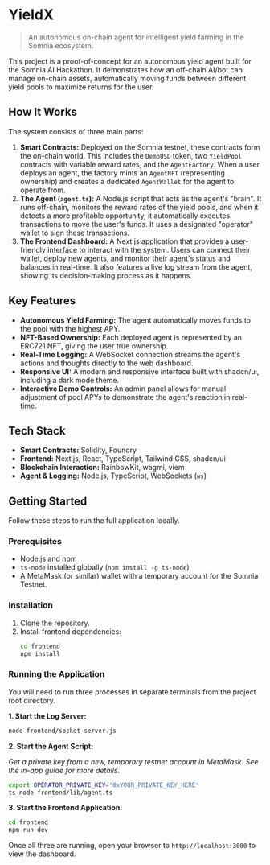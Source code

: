# YieldX

> An autonomous on-chain agent for intelligent yield farming in the Somnia ecosystem.

This project is a proof-of-concept for an autonomous yield agent built for the Somnia AI Hackathon. It demonstrates how an off-chain AI/bot can manage on-chain assets, automatically moving funds between different yield pools to maximize returns for the user.

## How It Works

The system consists of three main parts:

1.  **Smart Contracts:** Deployed on the Somnia testnet, these contracts form the on-chain world. This includes the `DemoUSD` token, two `YieldPool` contracts with variable reward rates, and the `AgentFactory`. When a user deploys an agent, the factory mints an `AgentNFT` (representing ownership) and creates a dedicated `AgentWallet` for the agent to operate from.
2.  **The Agent (`agent.ts`):** A Node.js script that acts as the agent's "brain". It runs off-chain, monitors the reward rates of the yield pools, and when it detects a more profitable opportunity, it automatically executes transactions to move the user's funds. It uses a designated "operator" wallet to sign these transactions.
3.  **The Frontend Dashboard:** A Next.js application that provides a user-friendly interface to interact with the system. Users can connect their wallet, deploy new agents, and monitor their agent's status and balances in real-time. It also features a live log stream from the agent, showing its decision-making process as it happens.

## Key Features

-   **Autonomous Yield Farming:** The agent automatically moves funds to the pool with the highest APY.
-   **NFT-Based Ownership:** Each deployed agent is represented by an ERC721 NFT, giving the user true ownership.
-   **Real-Time Logging:** A WebSocket connection streams the agent's actions and thoughts directly to the web dashboard.
-   **Responsive UI:** A modern and responsive interface built with shadcn/ui, including a dark mode theme.
-   **Interactive Demo Controls:** An admin panel allows for manual adjustment of pool APYs to demonstrate the agent's reaction in real-time.

## Tech Stack

-   **Smart Contracts:** Solidity, Foundry
-   **Frontend:** Next.js, React, TypeScript, Tailwind CSS, shadcn/ui
-   **Blockchain Interaction:** RainbowKit, wagmi, viem
-   **Agent & Logging:** Node.js, TypeScript, WebSockets (`ws`)

## Getting Started

Follow these steps to run the full application locally.

### Prerequisites

-   Node.js and npm
-   `ts-node` installed globally (`npm install -g ts-node`)
-   A MetaMask (or similar) wallet with a temporary account for the Somnia Testnet.

### Installation

1.  Clone the repository.
2.  Install frontend dependencies:
    ```bash
    cd frontend
    npm install
    ```

### Running the Application

You will need to run three processes in separate terminals from the project root directory.

**1. Start the Log Server:**

```bash
node frontend/socket-server.js
```

**2. Start the Agent Script:**

*Get a private key from a new, temporary testnet account in MetaMask. See the in-app guide for more details.*

```bash
export OPERATOR_PRIVATE_KEY='0xYOUR_PRIVATE_KEY_HERE'
ts-node frontend/lib/agent.ts
```

**3. Start the Frontend Application:**

```bash
cd frontend
npm run dev
```

Once all three are running, open your browser to `http://localhost:3000` to view the dashboard.